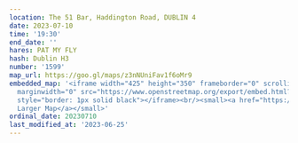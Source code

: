 ```yaml
---
location: The 51 Bar, Haddington Road, DUBLIN 4
date: 2023-07-10
time: '19:30'
end_date: ''
hares: PAT MY FLY
hash: Dublin H3
number: '1599'
map_url: https://goo.gl/maps/z3nNUniFav1f6oMr9
embedded_map: '<iframe width="425" height="350" frameborder="0" scrolling="no" marginheight="0"
  marginwidth="0" src="https://www.openstreetmap.org/export/embed.html?bbox=-6.243962645530702%2C53.333940313114006%2C-6.241556704044343%2C53.335316135217816&amp;layer=mapnik&amp;marker=53.33462822971324%2C-6.242759674787521"
  style="border: 1px solid black"></iframe><br/><small><a href="https://www.openstreetmap.org/?mlat=53.33463&amp;mlon=-6.24276#map=19/53.33463/-6.24276">View
  Larger Map</a></small>'
ordinal_date: 20230710
last_modified_at: '2023-06-25'
---
```


